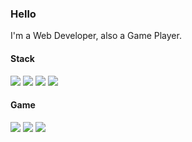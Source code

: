 ### Hello

I'm a Web Developer, also a Game Player.

#### Stack

[![](https://img.shields.io/badge/-React-087ea4?style=flat-square&logo=react&logoColor=ffffff)](https://reactjs.org/)
[![](https://img.shields.io/badge/-Typescript-3178c6?style=flat-square&logo=typescript&logoColor=ffffff)](https://www.typescriptlang.org/)
[![](https://img.shields.io/badge/-Vue.js-42b883?style=flat-square&logo=vue.js&logoColor=ffffff)](https://vuejs.org/)
[![](https://img.shields.io/badge/-Node.js-417e38?style=flat-square&logo=node.js&logoColor=ffffff)](https://nodejs.org/)

<!--
#### Platform&Tools
[![](https://img.shields.io/badge/macOS-Hackintosh-292e33?style=flat-square&logo=apple&logoColor=ffffff)](https://www.tonymacx86.com/)
[![](https://img.shields.io/badge/IDE-Visual%20Studio%20Code-blue?style=flat-square&logo=visual-studio-code&logoColor=ffffff)](https://code.visualstudio.com/)
-->

#### Game

[![](https://img.shields.io/badge/-PlayStation%205-006ecf?style=flat-square&logo=playstation&logoColor=ffffff)](https://psnine.com/psnid/pciapcib)
[![](https://img.shields.io/badge/-PlayStation%204-0070d1?style=flat-square&logo=playstation&logoColor=ffffff)](https://psnine.com/psnid/pciapcib)
![](https://img.shields.io/badge/-Nintendo%20Switch-e60012?style=flat-square&logo=nintendo%20switch&logoColor=ffffff)
